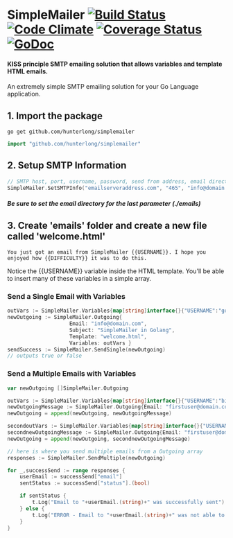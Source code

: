 # SimpleMailer    [![Build Status](https://travis-ci.org/Hunterlong/SimpleMailer.svg?branch=master)](https://travis-ci.org/Hunterlong/SimpleMailer)  [![Code Climate](https://codeclimate.com/github/Hunterlong/SimpleMailer/badges/gpa.svg)](https://codeclimate.com/github/Hunterlong/SimpleMailer)  [![Coverage Status](https://coveralls.io/repos/github/Hunterlong/SimpleMailer/badge.svg?branch=master)](https://coveralls.io/github/Hunterlong/SimpleMailer?branch=master)  [![GoDoc](https://godoc.org/github.com/Hunterlong/SimpleMailer?status.svg)](https://godoc.org/github.com/Hunterlong/SimpleMailer)
#### KISS principle SMTP emailing solution that allows variables and template HTML emails.

An extremely simple SMTP emailing solution for your Go Language application.

## 1. Import the package
```
go get github.com/hunterlong/simplemailer
```
```go
import "github.com/hunterlong/simplemailer"
```

## 2. Setup SMTP Information
```go
// SMTP host, port, username, password, send from address, email directory
SimpleMailer.SetSMTPInfo("emailserveraddress.com", "465", "info@domain.com", "passwordhere", "from@domain.com", "./emails")
```
##### Be sure to set the email directory for the last parameter (./emails)

## 3. Create 'emails' folder and create a new file called 'welcome.html'
```
You just got an email from SimpleMailer {{USERNAME}}. I hope you enjoyed how {{DIFFICULTY}} it was to do this.
```
Notice the {{USERNAME}} variable inside the HTML template. You'll be able to insert many of these variables in a simple array.

### Send a Single Email with Variables
```go
outVars := SimpleMailer.Variables{map[string]interface{}{"USERNAME":"gophers", "DIFFICULTY": "simple"}}
newOutgoing := SimpleMailer.Outgoing{
                    Email: "info@domain.com", 
                    Subject: "SimpleMailer in Golang", 
                    Template: "welcome.html", 
                    Variables: outVars }
sendSuccess := SimpleMailer.SendSingle(newOutgoing)
// outputs true or false
```


### Send a Multiple Emails with Variables
```go
var newOutgoing []SimpleMailer.Outgoing

outVars := SimpleMailer.Variables{map[string]interface{}{"USERNAME":"billy", "DIFFICULTY": "simple"}}
newOutgoingMessage := SimpleMailer.Outgoing{Email: "firstuser@domain.com", Subject: "Welcome Email", Template: "welcome.html", Variables: outVars}
newOutgoing = append(newOutgoing, newOutgoingMessage)

secondoutVars := SimpleMailer.Variables{map[string]interface{}{"USERNAME":"l33tguy", "DIFFICULTY": "super easy"}}
secondnewOutgoingMessage := SimpleMailer.Outgoing{Email: "firstuser@domain.com", Subject: "Welcome Email", Template: "welcome.html", Variables: secondoutVars}
newOutgoing = append(newOutgoing, secondnewOutgoingMessage)

// here is where you send multiple emails from a Outgoing array
responses := SimpleMailer.SendMultiple(newOutgoing)

for _,successSend := range responses {
	userEmail := successSend["email"]
	sentStatus := successSend["status"].(bool)

	if sentStatus {
		t.Log("Email to "+userEmail.(string)+" was successfully sent")
	} else {
		t.Log("ERROR - Email to "+userEmail.(string)+" was not able to send")
	}
}
```

